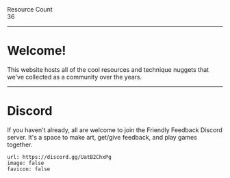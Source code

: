 <div markdown="1" class="ff_badge">
<div markdown="1" class="ff_badge_title">Resource Count</div>
<div markdown="1" class="ff_badge_value">36</div>
</div>

___

# Welcome!

This website hosts all of the cool resources and technique nuggets that we've collected as a community over the years. 

---
# Discord
If you haven't already, all are welcome to join the Friendly Feedback Discord server. It's a space to make art, get/give feedback, and play games together.

```embed
url: https://discord.gg/UatB2ChxPg
image: false
favicon: false
```